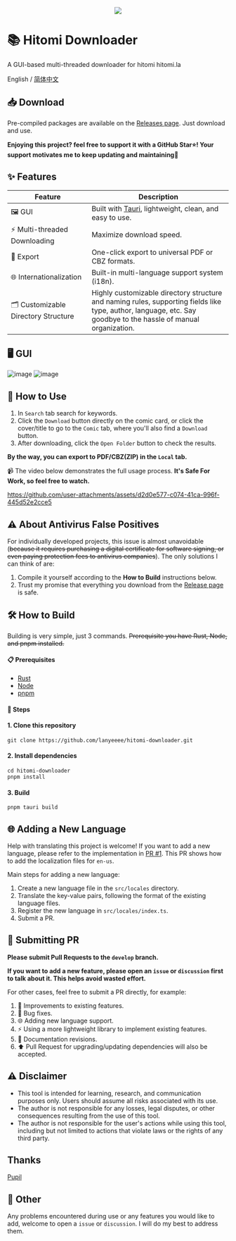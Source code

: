 <p align="center">
    <img src="https://github.com/user-attachments/assets/efd0470a-f5cb-4c1d-a0c3-3f5c39113933" style="align-self: center"/>
</p>


# 📚 Hitomi Downloader

A GUI-based multi-threaded downloader for hitomi hitomi.la

English / [简体中文](./README_CN.md)

## 📥 Download

Pre-compiled packages are available on the [Releases page](https://github.com/lanyeeee/hitomi-downloader/releases). Just download and use.

**Enjoying this project? feel free to support it with a GitHub Star⭐! Your support motivates me to keep updating and maintaining🙏**

## ✨ Features

| Feature                            | Description                                                  |
| ---------------------------------- | ------------------------------------------------------------ |
| 🖼️ GUI                              | Built with [Tauri](https://v2.tauri.app/start/), lightweight, clean, and easy to use. |
| ⚡ Multi-threaded Downloading       | Maximize download speed.                                     |
| 📂 Export                           | One-click export to universal PDF or CBZ formats.            |
| 🌐 Internationalization             | Built-in multi-language support system (i18n).               |
| 🗂️ Customizable Directory Structure | Highly customizable directory structure and naming rules, supporting fields like type, author, language, etc. Say goodbye to the hassle of manual organization. |

## 🖥️ GUI

![image](https://github.com/user-attachments/assets/fd93fd2f-db16-43b6-86cf-aa643eb572c8)
![image](https://github.com/user-attachments/assets/81a859f2-2a06-4eca-b45f-4f6555cc62c0)


## 📖 How to Use

1.  In `Search` tab search for keywords.
2.  Click the `Download` button directly on the comic card, or click the cover/title to go to the `Comic` tab, where you'll also find a `Download` button.
3.  After downloading, click the `Open Folder` button to check the results.

**By the way, you can export to PDF/CBZ(ZIP) in the `Local` tab.**

📹 The video below demonstrates the full usage process. **It's Safe For Work, so feel free to watch.**

https://github.com/user-attachments/assets/d2d0e577-c074-41ca-996f-445d52e2cce5



## ⚠️ About Antivirus False Positives

For individually developed projects, this issue is almost unavoidable (~~because it requires purchasing a digital certificate for software signing, or even paying protection fees to antivirus companies~~).
The only solutions I can think of are:

1.  Compile it yourself according to the **How to Build** instructions below.
2.  Trust my promise that everything you download from the [Release page](https://github.com/lanyeeee/hitomi-downloader/releases) is safe.

## 🛠️ How to Build

Building is very simple, just 3 commands.
~~Prerequisite you have Rust, Node, and pnpm installed.~~

#### 📋 Prerequisites

-   [Rust](https://www.rust-lang.org/tools/install)
-   [Node](https://nodejs.org/en)
-   [pnpm](https://pnpm.io/installation)

#### 📝 Steps

#### 1. Clone this repository

```
git clone https://github.com/lanyeeee/hitomi-downloader.git
```

#### 2. Install dependencies

```
cd hitomi-downloader
pnpm install
```

#### 3. Build

```
pnpm tauri build
```

## 🌐 Adding a New Language

Help with translating this project is welcome! If you want to add a new language, please refer to the implementation in [PR #1](https://github.com/lanyeeee/hitomi-downloader/pull/1). This PR shows how to add the localization files for `en-us`.

Main steps for adding a new language:

1.  Create a new language file in the `src/locales` directory.
2.  Translate the key-value pairs, following the format of the existing language files.
3.  Register the new language in `src/locales/index.ts`.
4.  Submit a PR.

## 🤝 Submitting PR

**Please submit Pull Requests to the `develop` branch.**

**If you want to add a new feature, please open an `issue` or `discussion` first to talk about it. This helps avoid wasted effort.**

For other cases, feel free to submit a PR directly, for example:

1.  🔧 Improvements to existing features.
2.  🐛 Bug fixes.
3.  🌐 Adding new language support.
4.  ⚡ Using a more lightweight library to implement existing features.
5.  📝 Documentation revisions.
6.  ⬆️  Pull Request for upgrading/updating dependencies will also be accepted.

## ⚠️ Disclaimer

-   This tool is intended for learning, research, and communication purposes only. Users should assume all risks associated with its use.
-   The author is not responsible for any losses, legal disputes, or other consequences resulting from the use of this tool.
-   The author is not responsible for the user's actions while using this tool, including but not limited to actions that violate laws or the rights of any third party.

## Thanks

[Pupil](https://github.com/tom5079/Pupil)

## 💬 Other

Any problems encountered during use or any features you would like to add, welcome to open a `issue` or `discussion`. I will do my best to address them.
